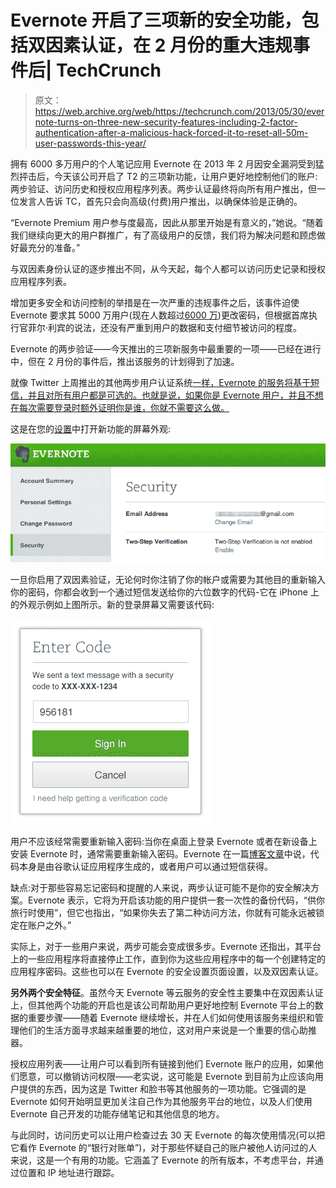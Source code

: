 # Evernote 开启了三项新的安全功能，包括双因素认证，在 2 月份的重大违规事件后| TechCrunch

> 原文：<https://web.archive.org/web/https://techcrunch.com/2013/05/30/evernote-turns-on-three-new-security-features-including-2-factor-authentication-after-a-malicious-hack-forced-it-to-reset-all-50m-user-passwords-this-year/>

拥有 6000 多万用户的个人笔记应用 Evernote 在 2013 年 2 月因安全漏洞受到猛烈抨击后，今天该公司开启了 T2 的三项新功能，让用户更好地控制他们的账户:两步验证、访问历史和授权应用程序列表。两步认证最终将向所有用户推出，但一位发言人告诉 TC，首先只会向高级(付费)用户推出，以确保体验是正确的。

“Evernote Premium 用户参与度最高，因此从那里开始是有意义的，”她说。“随着我们继续向更大的用户群推广，有了高级用户的反馈，我们将为解决问题和顾虑做好最充分的准备。”

与双因素身份认证的逐步推出不同，从今天起，每个人都可以访问历史记录和授权应用程序列表。

增加更多安全和访问控制的举措是在一次严重的违规事件之后，该事件迫使 Evernote 要求其 5000 万用户(现在人数超过[6000 万](https://web.archive.org/web/20230324200057/https://techcrunch.com/2013/05/07/evernote-launches-yinxiang-biji-business-taking-its-premium-business-service-to-china/))更改密码，但根据首席执行官菲尔·利宾的说法，还没有严重到用户的数据和支付细节被访问的程度。

Evernote 的两步验证——今天推出的三项新服务中最重要的一项——已经在进行中，但在 2 月份的事件后，推出该服务的计划得到了加速。

就像 Twitter 上周推出的其他两步用户认证系统[一样，Evernote 的服务将基于短信，并且对所有用户都是可选的。也就是说，如果你是 Evernote 用户，并且不想在每次需要登录时额外证明你是谁，你就不需要这么做。](https://web.archive.org/web/20230324200057/https://techcrunch.com/2013/05/22/twitter-ups-account-security-with-optional-two-factor-authentication-via-sms/)

这是在您的[设置](https://web.archive.org/web/20230324200057/https://www.evernote.com/SecuritySettings.action)中打开新功能的屏幕外观:

![evernote desktop screen interface 1](img/ed647f1a2619bd3b68c0042d8a3d8554.png)

一旦你启用了双因素验证，无论何时你注销了你的帐户或需要为其他目的重新输入你的密码，你都会收到一个通过短信发送给你的六位数字的代码-它在 iPhone 上的外观示例如上图所示。新的登录屏幕又需要该代码:

![enter-code-white](img/a750f49bca787c3eee5b69b3a3fdccd2.png)

用户不应该经常需要重新输入密码:当你在桌面上登录 Evernote 或者在新设备上安装 Evernote 时，通常需要重新输入密码。Evernote 在一篇[博客文章](https://web.archive.org/web/20230324200057/http://blog.evernote.com/)中说，代码本身是由谷歌认证应用程序生成的，或者用户可以通过短信获得。

缺点:对于那些容易忘记密码和提醒的人来说，两步认证可能不是你的安全解决方案。Evernote 表示，它将为开启该功能的用户提供一套一次性的备份代码，“供你旅行时使用”，但它也指出，“如果你失去了第二种访问方法，你就有可能永远被锁定在账户之外。”

实际上，对于一些用户来说，两步可能会变成很多步。Evernote 还指出，其平台上的一些应用程序将直接停止工作，直到你为这些应用程序中的每一个创建特定的应用程序密码。这些也可以在 Evernote 的安全设置页面设置，以及双因素认证。

**另外两个安全特征**。虽然今天 Evernote 等云服务的安全性主要集中在双因素认证上，但其他两个功能的开启也是该公司帮助用户更好地控制 Evernote 平台上的数据的重要步骤——随着 Evernote 继续增长，并在人们如何使用该服务来组织和管理他们的生活方面寻求越来越重要的地位，这对用户来说是一个重要的信心助推器。

授权应用列表——让用户可以看到所有链接到他们 Evernote 账户的应用，如果他们愿意，可以撤销访问权限——老实说，这可能是 Evernote 到目前为止应该向用户提供的东西，因为这是 Twitter 和脸书等其他服务的一项功能。它强调的是 Evernote 如何开始明显更加关注自己作为其他服务平台的地位，以及人们使用 Evernote 自己开发的功能存储笔记和其他信息的地方。

与此同时，访问历史可以让用户检查过去 30 天 Evernote 的每次使用情况(可以把它看作 Evernote 的“银行对账单”)，对于那些怀疑自己的账户被他人访问过的人来说，这是一个有用的功能。它涵盖了 Evernote 的所有版本，不考虑平台，并通过位置和 IP 地址进行跟踪。